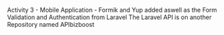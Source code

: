 Activity 3 - Mobile Application - Formik and Yup added aswell as the Form Validation and Authentication from Laravel
The Laravel API is on another Repository named APIbizboost
